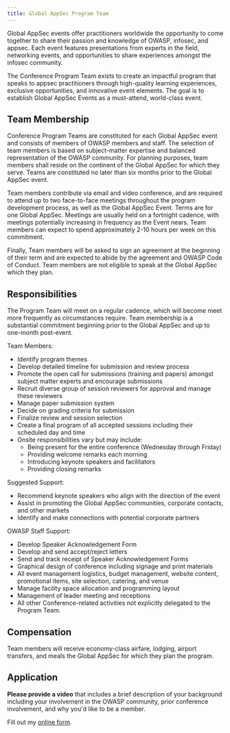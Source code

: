```yaml
---
title: Global AppSec Program Team
---
```


Global AppSec events offer practitioners worldwide the opportunity to come together to share their passion and knowledge of OWASP, infosec, and appsec.  Each event features presentations from experts in the field, networking events, and opportunities to share experiences amongst the infosec community. 
 
The Conference Program Team exists to create an impactful program that speaks to appsec practitioners through high-quality learning experiences, exclusive opportunities, and innovative event elements. The goal is to establish Global AppSec Events as a must-attend, world-class event.  
 
## Team Membership 
Conference Program Teams are constituted for each Global AppSec event and consists of members of OWASP members and staff. The selection of team members is based on subject-matter expertise and balanced representation of the OWASP community. For planning purposes, team members shall reside on the continent of the Global AppSec for which they serve. Teams are constituted no later than six months prior to the Global AppSec event.

Team members contribute via email and video conference, and are required to attend up to two face-to-face meetings throughout the program development process, as well as the Global AppSec Event. Terms are for one Global AppSec. Meetings are usually held on a fortnight cadence, with meetings potentially increasing in frequency as the Event nears. Team members can expect to spend approximately 2-10 hours per week on this commitment. 

Finally, Team members will be asked to sign an agreement at the beginning of their term and are expected to abide by the agreement and OWASP Code of Conduct. Team members are not eligible to speak at the Global AppSec which they plan.
 
## Responsibilities  
The Program Team will meet on a regular cadence, which will become meet more frequently as circumstances require. Team membership is a substantial commitment beginning prior to the Global AppSec and up to one-month post-event.

Team Members: 
* Identify program themes 
* Develop detailed timeline for submission and review process 
* Promote the open call for submissions (training and papers) amongst subject matter experts and encourage submissions 
* Recruit diverse group of session reviewers for approval and manage these reviewers 
* Manage paper submission system 
* Decide on grading criteria for submission
* Finalize review and session selection 
* Create a final program of all accepted sessions including their scheduled day and time 
* Onsite responsibilities vary but may include: 
   * Being present for the entire conference (Wednesday through Friday)
   * Providing welcome remarks each morning 
   * Introducing keynote speakers and facilitators 
   * Providing closing remarks  

Suggested Support: 
* Recommend keynote speakers who align with the direction of the event  
* Assist in promoting the Global AppSec communities, corporate contacts, and other markets 
* Identify and make connections with potential corporate partners 

OWASP Staff Support: 
* Develop Speaker Acknowledgement Form 
* Develop and send accept/reject letters 
* Send and track receipt of Speaker Acknowledgement Forms
* Graphical design of conference including signage and print materials 
* All event management logistics, budget management, website content, promotional items, site selection, catering, and venue 
* Manage facility space allocation and programming layout 
* Management of leader meeting and receptions
* All other Conference-related activities not explicitly delegated to the Program Team.
 
## Compensation 
Team members will receive economy-class airfare, lodging, airport transfers, and meals the Global AppSec for which they plan the program.

## Application
**Please provide a video** that includes a brief description of your background including your involvement in the OWASP community,  prior conference involvement, and why you'd like to be a member.

<div id="wufoo-qg5xamb04s1ubu"> Fill out my <a href="https://owasp.wufoo.com/forms/qg5xamb04s1ubu">online form</a>. </div> <script type="text/javascript"> var qg5xamb04s1ubu; (function(d, t) { var s = d.createElement(t), options = { 'userName':'owasp', 'formHash':'qg5xamb04s1ubu', 'autoResize':true, 'async':true, 'host':'wufoo.com', 'header':'show', 'ssl':true }; s.src = ('https:' == d.location.protocol ?'https://':'http://') + 'secure.wufoo.com/scripts/embed/form.js'; s.onload = s.onreadystatechange = function() { var rs = this.readyState; if (rs) if (rs != 'complete') if (rs != 'loaded') return; try { qg5xamb04s1ubu = new WufooForm(); qg5xamb04s1ubu.initialize(options); qg5xamb04s1ubu.display(); } catch (e) { } }; var scr = d.getElementsByTagName(t)[0], par = scr.parentNode; par.insertBefore(s, scr); })(document, 'script'); </script>
